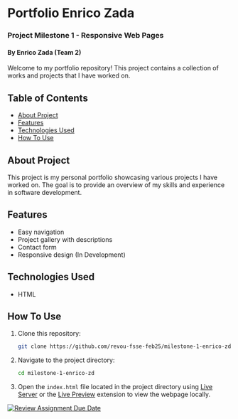 # Portfolio Enrico Zada
### Project Milestone 1 - Responsive Web Pages
#### By Enrico Zada (Team 2)

Welcome to my portfolio repository! This project contains a collection of works and projects that I have worked on.

## Table of Contents

- [About Project](#about-project)
- [Features](#features)
- [Technologies Used](#technologies-used)
- [How To Use](#how-to-use)

## About Project

This project is my personal portfolio showcasing various projects I have worked on. The goal is to provide an overview of my skills and experience in software development.

## Features

- Easy navigation
- Project gallery with descriptions
- Contact form
- Responsive design (In Development)

## Technologies Used

- HTML

## How To Use

1. Clone this repository:
   ```bash
   git clone https://github.com/revou-fsse-feb25/milestone-1-enrico-zd.git
   ```

2. Navigate to the project directory:
   ```bash
   cd milestone-1-enrico-zd
   ```
3. Open the `index.html` file located in the project directory using [Live Server](https://marketplace.visualstudio.com/items?itemName=ritwickdey.LiveServer) or the [Live Preview](https://marketplace.visualstudio.com/items?itemName=ms-vscode.live-server) extension to view the webpage locally.

[![Review Assignment Due Date](https://classroom.github.com/assets/deadline-readme-button-22041afd0340ce965d47ae6ef1cefeee28c7c493a6346c4f15d667ab976d596c.svg)](https://classroom.github.com/a/zOa-lK1T)
